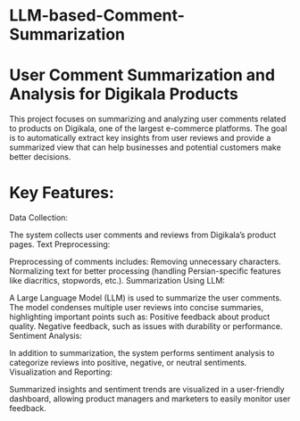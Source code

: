 # LLM-based-Comment-Summarization
# User Comment Summarization and Analysis for Digikala Products
This project focuses on summarizing and analyzing user comments related to products on Digikala, one of the largest e-commerce platforms. The goal is to automatically extract key insights from user reviews and provide a summarized view that can help businesses and potential customers make better decisions.

# Key Features:
Data Collection:

The system collects user comments and reviews from Digikala’s product pages.
Text Preprocessing:

Preprocessing of comments includes:
Removing unnecessary characters.
Normalizing text for better processing (handling Persian-specific features like diacritics, stopwords, etc.).
Summarization Using LLM:

A Large Language Model (LLM) is used to summarize the user comments.
The model condenses multiple user reviews into concise summaries, highlighting important points such as:
Positive feedback about product quality.
Negative feedback, such as issues with durability or performance.
Sentiment Analysis:

In addition to summarization, the system performs sentiment analysis to categorize reviews into positive, negative, or neutral sentiments.
Visualization and Reporting:

Summarized insights and sentiment trends are visualized in a user-friendly dashboard, allowing product managers and marketers to easily monitor user feedback.
